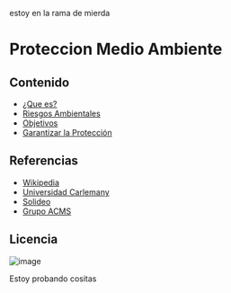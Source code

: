 estoy en la rama de mierda
# Proteccion Medio Ambiente
## Contenido
- [¿Que es?](queEs.md)
- [Riesgos Ambientales](riesgos.md)
- [Objetivos](objetivos.md)
- [Garantizar la Protección](garantizar.md)
## Referencias
- [Wikipedia](https://es.wikipedia.org/wiki/Protecci%C3%B3n_del_medio_ambiente)
- [Universidad Carlemany](https://www.universitatcarlemany.com/actualidad/que-son-los-riesgos-ambientales-principales-ejemplos)
- [Solideo](https://www.solideo.es/7-medidas-para-cuidar-el-medio-ambiente/)
- [Grupo ACMS](https://www.grupoacms.com/consultora/objetivos-generales-de-la-gestion-ambiental)
## Licencia
![image](licencia.png)


Estoy probando cositas
